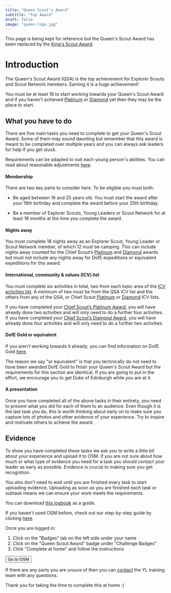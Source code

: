 ```yaml
---
title: "Queen Scout's Award"
subtitle: "Top Award"
draft: false
image: "queen-logo.jpg"
---
```


This page is being kept for reference but the Queen's Scout Award has been replaced by the [King's Scout Award](/kings-scout-award).

# Introduction

The Queen's Scout Award (QSA) is the top achievement for Explorer Scouts and Scout Network members. Earning it is a huge achievement!

You must be at least 16 to start working towards your Queen's Scout Award and if you haven't achieved [Platinum](/chief-scouts-platinum) or [Diamond](/chief-scouts-diamond) yet then they may be the place to start.

## What you have to do

There are five main tasks you need to complete to get your Queen's Scout Award. Some of them may sound daunting but remember that this award is meant to be completed over multiple years and you can always ask leaders for help if you get stuck.

Requirements can be adapted to suit each young person's abilities. You can read about reasonable adjustments [here](https://members.scouts.org.uk/supportresources/1301/policy-and-approach).

#### Membership

There are two key parts to consider here. To be eligible you must both:

- Be aged between 16 and 25 years old. You must start the award after your 16th birthday and complete the award before your 25th birthday.

- Be a member of Explorer Scouts, Young Leaders or Scout Network for at least 18 months at the time you complete the award.

#### Nights away

You must complete 18 nights away as an Explorer Scout, Young Leader or Scout Network member, of which 12 must be camping. This can include nights away counted for the Chief Scout’s [Platinum](/chief-scouts-platinum) and [Diamond](/chief-scouts-diamond) awards but must not include any nights away for DofE expeditions or equivalent expeditions for this award.

#### International, community & values (ICV) list

You must complete six activities in total, two from each topic area of the <a href="https://www.scouts.org.uk/explorers/queens-scouts-award-icv-list" target="_blank">ICV activities list</a>. A minimum of two must be from the QSA ICV list and the others from any of the QSA, or Chief Scout <a href="https://www.scouts.org.uk/explorers/chief-scout-s-platinum-award-icv-list" target="_blank">Platinum</a> or <a href="https://www.scouts.org.uk/explorers/chief-scout-s-diamond-award-icv-list" target="_blank">Diamond</a> ICV lists.

If you have completed your [Chief Scout’s Platinum Award](/chief-scouts-platinum), you will have already done two activities and will only need to do a further four activities. If you have completed your [Chief Scout’s Diamond Award](/chief-scouts-diamond), you will have already done four activities and will only need to do a further two activities.

#### DofE Gold or equivalent

If you aren't working towards it already, you can find information on DofE Gold [here](/dofe-gold).

The reason we say "or equivalent" is that you technically do not need to have been awarded DofE Gold to finish your Queen's Scout Award but the requirements for this section are identical. If you are going to put in the effort, we encourage you to get Duke of Edinburgh while you are at it.

#### A presentation

Once you have completed all of the above tasks in their entirety, you need to present what you did for each of them to an audience. Even though it is the last task you do, this is worth thinking about early on to make sure you capture lots of photos and other evidence of your experience. Try to inspire and motivate others to achieve the award.

## Evidence

To show you have completed these tasks we ask you to write a little bit about your experience and upload it to OSM. If you are not sure about how much or what type of evidence you need for a task you should contact your leader as early as possible. Evidence is crucial to making sure you get recognition.

You also don't need to wait until you are finished every task to start uploading evidence. Uploading as soon as you are finished each task or subtask means we can ensure your work meets the requirements.

You can download [this logbook](https://prod-cms.scouts.org.uk/media/11902/qsa-log-book-and-completion-form-august-2019.pdf) as a guide.

If you haven't used OSM before, check out our step-by-step guide by clicking [here](/evidence).

Once you are logged in:

1. Click on the "Badges" tab on the left side under your name
2. Click on the "Queen Scout Award" badge under "Challenge Badges"
3. Click "Complete at home" and follow the instructions

<a href="https://www.onlinescoutmanager.co.uk/main.php">
 <button type="button" class="go-to-osm">Go to OSM</button>
</a>

If there are any parts you are unsure of then you can [contact](/contact) the YL training team with any questions.

Thank you for taking the time to complete this at home :)
